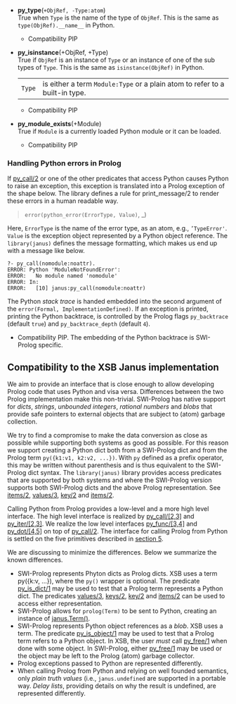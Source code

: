   - **py_type**(`+ObjRef, -Type:atom`)<br>
    True when `Type` is the name of the type of `ObjRef`. This is the
    same as `type(ObjRef).__name__` in Python.

      - Compatibility
        PIP

  - **py_isinstance**(+ObjRef, +Type)<br>
    True if `ObjRef` is an instance of `Type` or an instance of one of
    the sub types of `Type`. This is the same as `isinstance(ObjRef)` in
    Python.

    |        |                                                                             |
    | ------ | --------------------------------------------------------------------------- |
    | `Type` | is either a term `Module:Type` or a plain atom to refer to a built-in type. |


      - Compatibility
        PIP

  - **py_module_exists**(+Module)<br>
    True if `Module` is a currently loaded Python module or it can be
    loaded.

      - Compatibility
        PIP

### Handling Python errors in Prolog

If <span id="idx:pycall2:11"></span>[py_call/2](#py_call/2) or one of
the other predicates that access Python causes Python to raise an
exception, this exception is translated into a Prolog exception of the
shape below. The library defines a rule for
<span id="idx:printmessage2:12"></span><span class="pred-ext">print_message/2</span>
to render these errors in a human readable way.

> `error(python_error(ErrorType, Value)`, _)

Here, `ErrorType` is the name of the error type, as an atom, e.g.,
`’TypeError'`. `Value` is the exception object represented by a Python
object reference. The `library(janus)` defines the message formatting,
which makes us end up with a message like below.

``` code
?- py_call(nomodule:noattr).
ERROR: Python 'ModuleNotFoundError':
ERROR:   No module named 'nomodule'
ERROR: In:
ERROR:   [10] janus:py_call(nomodule:noattr)
```

The Python *stack trace* is handed embedded into the second argument of
the `error(Formal, ImplementationDefined)`. If an exception is printed,
printing the Python backtrace, is controlled by the Prolog flags
`py_backtrace` (default `true`) and `py_backtrace_depth` (default `4`).

  - Compatibility
    PIP. The embedding of the Python backtrace is SWI-Prolog specific.

## Compatibility to the XSB Janus implementation

We aim to provide an interface that is close enough to allow developing
Prolog code that uses Python and visa versa. Differences between the two
Prolog implementation make this non-trivial. SWI-Prolog has native
support for *dicts*, *strings*, *unbounded integers*, *rational numbers*
and *blobs* that provide safe pointers to external objects that are
subject to (atom) garbage collection.

We try to find a compromise to make the data conversion as close as
possible while supporting both systems as good as possible. For this
reason we support creating a Python dict both from a SWI-Prolog dict and
from the Prolog term `py({k1:v1, k2:v2, ...})`. With `py` defined as a
prefix operator, this may be written without parenthesis and is thus
equivalent to the SWI-Prolog dict syntax. The `library(janus)` library
provides access predicates that are supported by both systems and where
the SWI-Prolog version supports both SWI-Prolog dicts and the above
Prolog representation. See
<span id="idx:items2:31"></span>[items/2](#items/2),
<span id="idx:values3:32"></span>[values/3](#values/3),
<span id="idx:key2:33"></span>[key/2](#key/2) and
<span id="idx:items2:34"></span>[items/2](#items/2).

Calling Python from Prolog provides a low-level and a more high level
interface. The high level interface is realized by
<span id="idx:pycall23:35"></span>[py_call/\[2,3\]](#py_call/2) and
<span id="idx:pyiter23:36"></span>[py_iter/\[2,3\]](#py_iter/2). We
realize the low level interfaces
<span id="idx:pyfunc34:37"></span>[py_func/\[3,4\]](#py_func/3) and
<span id="idx:pydot45:38"></span>[py_dot/\[4,5\]](#py_dot/4) on top of
<span id="idx:pycall2:39"></span>[py_call/2](#py_call/2). The interface
for calling Prolog from Python is settled on the five primitives
described in [section 5](#sec:5).

We are discussing to minimize the differences. Below we summarize the
known differences.

  - SWI-Prolog represents Phyton dicts as Prolog dicts. XSB uses a term
    py({k:v, ...}), where the `py()` wrapper is optional. The predicate
    <span id="idx:pyisdict1:40"></span>[py_is_dict/1](#py_is_dict/1)
    may be used to test that a Prolog term represents a Python dict. The
    predicates <span id="idx:values3:41"></span>[values/3](#values/3),
    <span id="idx:keys2:42"></span>[keys/2](#keys/2),
    <span id="idx:key2:43"></span>[key/2](#key/2) and
    <span id="idx:items2:44"></span>[items/2](#items/2) can be used to
    access either representation.
  - SWI-Prolog allows for `prolog(Term)` to be sent to Python, creating
    an instance of [janus.Term()](#janus.Term\(\)).
  - SWI-Prolog represents Python object references as a *blob*. XSB uses
    a term. The predicate
    <span id="idx:pyisobject1:45"></span>[py_is_object/1](#py_is_object/1)
    may be used to test that a Prolog term refers to a Python object. In
    XSB, the user *must* call
    <span id="idx:pyfree1:46"></span>[py_free/1](#py_free/1) when done
    with some object. In SWI-Prolog, either
    <span id="idx:pyfree1:47"></span>[py_free/1](#py_free/1) may be
    used or the object may be left to the Prolog (atom) garbage
    collector.
  - Prolog exceptions passed to Python are represented differently.
  - When calling Prolog from Python and relying on well founded
    semantics, only *plain truth values* (i.e., `janus.undefined` are
    supported in a portable way. *Delay lists*, providing details on why
    the result is undefined, are represented differently.
